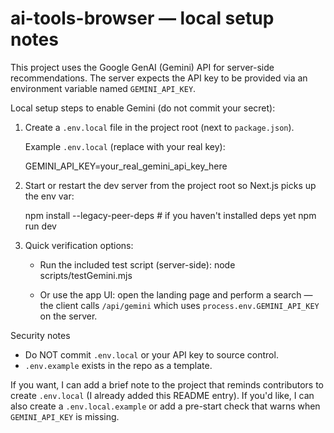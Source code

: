 # ai-tools-browser — local setup notes

This project uses the Google GenAI (Gemini) API for server-side recommendations. The server expects the API key to be provided via an environment variable named `GEMINI_API_KEY`.

Local setup steps to enable Gemini (do not commit your secret):

1. Create a `.env.local` file in the project root (next to `package.json`).

	Example `.env.local` (replace with your real key):

	GEMINI_API_KEY=your_real_gemini_api_key_here

2. Start or restart the dev server from the project root so Next.js picks up the env var:

	npm install --legacy-peer-deps   # if you haven't installed deps yet
	npm run dev

3. Quick verification options:

	- Run the included test script (server-side):
		 node scripts/testGemini.mjs

	- Or use the app UI: open the landing page and perform a search — the client calls `/api/gemini` which uses `process.env.GEMINI_API_KEY` on the server.

Security notes
- Do NOT commit `.env.local` or your API key to source control.
- `.env.example` exists in the repo as a template.

If you want, I can add a brief note to the project that reminds contributors to create `.env.local` (I already added this README entry). If you'd like, I can also create a `.env.local.example` or add a pre-start check that warns when `GEMINI_API_KEY` is missing.
